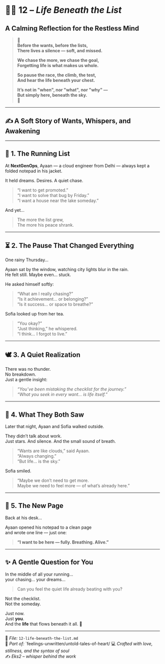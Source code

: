 # 🌌✨ 12 – *Life Beneath the List*  
## A Calming Reflection for the Restless Mind  

> 🌿  
> **Before the wants, before the lists,  
> There lives a silence — soft, and missed.**  
>  
> **We chase the more, we chase the goal,  
> Forgetting life is what makes us whole.**  
>  
> **So pause the race, the climb, the test,  
> And hear the life beneath your chest.**  
>  
> **It’s not in "when", nor "what", nor "why" —  
> But simply here, beneath the sky.**  
> 🌿

---

## ✍️ A Soft Story of Wants, Whispers, and Awakening

---

## 🌱 1. The Running List

At **NextGenOps**, Ayaan — a cloud engineer from Delhi — always kept a folded notepad in his jacket.

It held dreams. Desires. A quiet chase.

> “I want to get promoted.”  
> “I want to solve that bug by Friday.”  
> “I want a house near the lake someday.”

And yet…

> The more the list grew,  
> The more his peace shrank.

---

## ⏳ 2. The Pause That Changed Everything

One rainy Thursday…

Ayaan sat by the window, watching city lights blur in the rain.  
He felt still. Maybe even… stuck.

He asked himself softly:

> “What am I really chasing?”  
> “Is it achievement… or belonging?”  
> “Is it success… or space to breathe?”

Sofia looked up from her tea.

> “You okay?”  
> “Just thinking,” he whispered.  
> “I think… I forgot to live.”

---

## 🕊️ 3. A Quiet Realization

There was no thunder.  
No breakdown.  
Just a gentle insight:

> *“You’ve been mistaking the checklist for the journey.”*  
> *“What you seek in every want… is life itself.”*

---

## 🌌 4. What They Both Saw

Later that night, Ayaan and Sofia walked outside.

They didn’t talk about work.  
Just stars. And silence. And the small sound of breath.

> “Wants are like clouds,” said Ayaan.  
> “Always changing.”  
> “But life… is the sky.”

Sofia smiled.

> “Maybe we don’t need to get more.  
> Maybe we need to feel more — of what’s already here.”

---

## 🌸 5. The New Page

Back at his desk…

Ayaan opened his notepad to a clean page  
and wrote one line — just one:

> **“I want to be here — fully. Breathing. Alive.”**

---

## ✨ A Gentle Question for You

In the middle of all your running…  
your chasing… your dreams…

> Can you feel the quiet life already beating with you?

Not the checklist.  
Not the someday.

Just now.  
Just **you**.  
And the **life** that flows beneath it all. 🌿

---

📘 *File:* `12-life-beneath-the-list.md`  
🧭 *Part of:* `feelings-unwritten/untold-tales-of-heart/ 
💻 *Crafted with love, stillness, and the syntax of soul*  
✍️ *Eks2 – whisper behind the work*  
